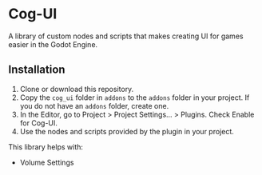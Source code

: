 # Cog-UI
 
A library of custom nodes and scripts that makes creating UI for games easier in the Godot Engine.


## Installation
1. Clone or download this repository.
2. Copy the `cog_ui` folder in `addons` to the `addons` folder in your project. If you do not have an `addons` folder, create one.
3. In the Editor, go to Project > Project Settings... > Plugins. Check Enable for Cog-UI.
4. Use the nodes and scripts provided by the plugin in your project.


This library helps with:
- Volume Settings
